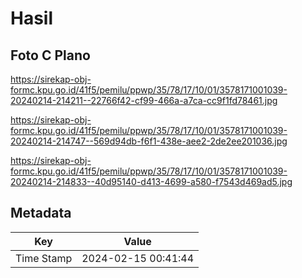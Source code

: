 # Hasil

## Foto C Plano

https://sirekap-obj-formc.kpu.go.id/41f5/pemilu/ppwp/35/78/17/10/01/3578171001039-20240214-214211--22766f42-cf99-466a-a7ca-cc9f1fd78461.jpg

https://sirekap-obj-formc.kpu.go.id/41f5/pemilu/ppwp/35/78/17/10/01/3578171001039-20240214-214747--569d94db-f6f1-438e-aee2-2de2ee201036.jpg

https://sirekap-obj-formc.kpu.go.id/41f5/pemilu/ppwp/35/78/17/10/01/3578171001039-20240214-214833--40d95140-d413-4699-a580-f7543d469ad5.jpg


## Metadata

| Key        | Value               |
| ---------- | ------------------- |
| Time Stamp | 2024-02-15 00:41:44 |



